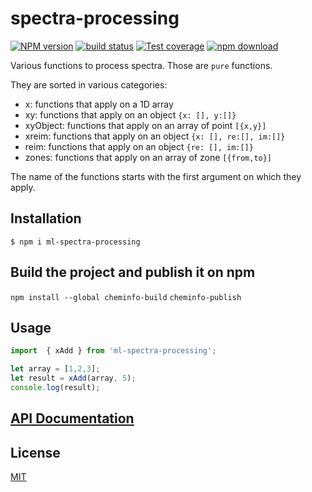 # spectra-processing

[![NPM version][npm-image]][npm-url]
[![build status][travis-image]][travis-url]
[![Test coverage][codecov-image]][codecov-url]
[![npm download][download-image]][download-url]

Various functions to process spectra. Those are `pure` functions.

They are sorted in various categories:

* x: functions that apply on a 1D array
* xy: functions that apply on an object `{x: [], y:[]}`
* xyObject: functions that apply on an array of point `[{x,y}]`
* xreim: functions that apply on an object `{x: [], re:[], im:[]}`
* reim: functions that apply on an object `{re: [], im:[]}`
* zones: functions that apply on an array of zone `[{from,to}]`

The name of the functions starts with the first argument on which they apply.

## Installation

`$ npm i ml-spectra-processing`

## Build the project and publish it on npm

`npm install --global cheminfo-build`
`cheminfo-publish`

## Usage

```js
import  { xAdd } from 'ml-spectra-processing';

let array = [1,2,3];
let result = xAdd(array, 5);
console.log(result);
```

## [API Documentation](https://mljs.github.io/spectra-processing/)

## License

[MIT](./LICENSE)

[npm-image]: https://img.shields.io/npm/v/ml-spectra-processing.svg?style=flat-square
[npm-url]: https://www.npmjs.com/package/ml-spectra-processing
[travis-image]: https://img.shields.io/com/travis/mljs/spectra-processing/master.svg?style=flat-square
[travis-url]: https://travis-ci.com/mljs/spectra-processing
[codecov-image]: https://img.shields.io/codecov/c/github/mljs/spectra-processing.svg?style=flat-square
[codecov-url]: https://codecov.io/gh/mljs/spectra-processing
[download-image]: https://img.shields.io/npm/dm/spectra-processing.svg?style=flat-square
[download-url]: https://www.npmjs.com/package/spectra-processing

